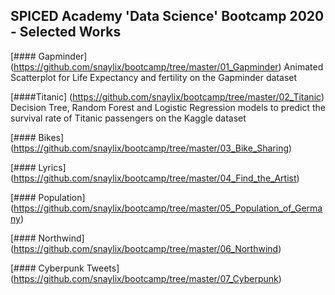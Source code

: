 ## SPICED Academy 'Data Science' Bootcamp 2020 - Selected Works

[#### Gapminder] (https://github.com/snaylix/bootcamp/tree/master/01_Gapminder)
Animated Scatterplot for Life Expectancy and fertility on the Gapminder dataset

[####Titanic] (https://github.com/snaylix/bootcamp/tree/master/02_Titanic)
Decision Tree, Random Forest and Logistic Regression models to predict the survival rate of Titanic passengers on the Kaggle dataset

[#### Bikes] (https://github.com/snaylix/bootcamp/tree/master/03_Bike_Sharing)

[#### Lyrics] (https://github.com/snaylix/bootcamp/tree/master/04_Find_the_Artist)

[#### Population] (https://github.com/snaylix/bootcamp/tree/master/05_Population_of_Germany)

[#### Northwind] (https://github.com/snaylix/bootcamp/tree/master/06_Northwind)

[#### Cyberpunk Tweets] (https://github.com/snaylix/bootcamp/tree/master/07_Cyberpunk)
